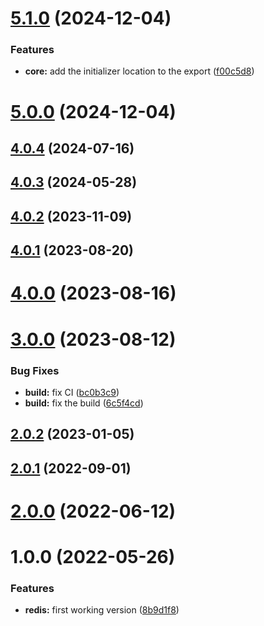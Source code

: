 # [5.1.0](https://github.com/nfroidure/simple-redis-service/compare/v5.0.0...v5.1.0) (2024-12-04)


### Features

* **core:** add the initializer location to the export ([f00c5d8](https://github.com/nfroidure/simple-redis-service/commit/f00c5d8395ebe9f40b4d642894e1cc308d872672))



# [5.0.0](https://github.com/nfroidure/simple-redis-service/compare/v4.0.4...v5.0.0) (2024-12-04)



## [4.0.4](https://github.com/nfroidure/simple-redis-service/compare/v4.0.3...v4.0.4) (2024-07-16)



## [4.0.3](https://github.com/nfroidure/simple-redis-service/compare/v4.0.2...v4.0.3) (2024-05-28)



## [4.0.2](https://github.com/nfroidure/simple-redis-service/compare/v4.0.1...v4.0.2) (2023-11-09)



## [4.0.1](https://github.com/nfroidure/simple-redis-service/compare/v4.0.0...v4.0.1) (2023-08-20)



# [4.0.0](https://github.com/nfroidure/simple-redis-service/compare/v3.0.0...v4.0.0) (2023-08-16)



# [3.0.0](https://github.com/nfroidure/simple-redis-service/compare/v2.0.2...v3.0.0) (2023-08-12)


### Bug Fixes

* **build:** fix CI ([bc0b3c9](https://github.com/nfroidure/simple-redis-service/commit/bc0b3c93a77d41a4c2b67fe7d6e6eb1cd4911f24))
* **build:** fix the build ([6c5f4cd](https://github.com/nfroidure/simple-redis-service/commit/6c5f4cdb4801938d9b9d8f53753a36b1e4f8a55c))



## [2.0.2](https://github.com/nfroidure/simple-redis-service/compare/v2.0.1...v2.0.2) (2023-01-05)



## [2.0.1](https://github.com/nfroidure/simple-redis-service/compare/v2.0.0...v2.0.1) (2022-09-01)



# [2.0.0](https://github.com/nfroidure/simple-redis-service/compare/v1.0.0...v2.0.0) (2022-06-12)



# 1.0.0 (2022-05-26)


### Features

* **redis:** first working version ([8b9d1f8](https://github.com/nfroidure/simple-redis-service/commit/8b9d1f83260da1c3ca81e20ebc538c645a231060))



